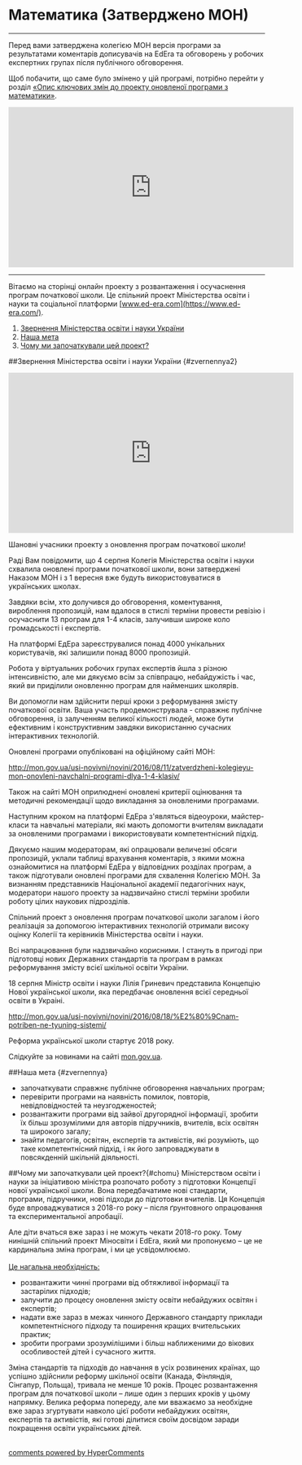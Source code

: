 <div id="hypercomments_widget" class="js-hypercomments-widget invisible"></div>

# Математика (Затверджено МОН)

<hr>

Перед вами затверджена колегією МОН версія програми за результатами коментарів дописувачів на EdEra та обговорень у робочих експертних групах після публічного обговорення.

Щоб побачити, що саме було змінено у цій програмі, потрібно перейти у розділ <a href="http://mathmon14-new.ed-era.com/opus_zmyn.html">«Опис ключових змін до проекту оновленої програми з математики»</a>.

<center><iframe width="560" height="315" src="https://www.youtube.com/embed/v5ZthJ0yOSU" frameborder="0" allowfullscreen></iframe></center>

<hr>

Вітаємо на сторінці  онлайн проекту з розвантаження і осучаснення програм початкової школи. Це спільний проект Міністерства освіти і науки та соціальної платформи [www.ed-era.com](https://www.ed-era.com/).   

1. [Звернення Міністерства освіти і науки України](#zvernennya2)
2. [Наша мета](#zvernennya)
3. [Чому ми започаткували цей проект?](#chomu)

##Звернення Міністерства освіти і науки України  {#zvernennya2}

<center><iframe width="560" height="315" src="https://www.youtube.com/embed/dxBTgbPOMMo" frameborder="0" allowfullscreen></iframe></center>

Шановні учасники проекту з оновлення програм початкової школи!

Раді Вам повідомити, що 4 серпня Колегія Міністерства освіти і науки схвалила оновлені програми початкової школи, вони затверджені Наказом МОН і з 1 вересня  вже будуть використовуватися в українських школах. 

Завдяки всім, хто долучився до обговорення, коментування, вироблення пропозицій, нам вдалося в стислі терміни провести ревізію і осучаснити 13 програм для 1-4 класів, залучивши широке коло громадськості і експертів.

На платформі ЕдЕра зареєструвалися понад 4000 унікальних користувачів, які залишили понад 8000 пропозицій. 

Робота у віртуальних робочих групах експертів йшла з різною інтенсивністю, але ми дякуємо всім за співпрацю, небайдужість і час, який ви приділили оновленню програм для найменших школярів. 

Ви допомогли нам здійснити перші кроки з реформування змісту початкової освіти. Ваша участь продемонструвала - справжнє публічне обговорення, із залученням великої кількості людей, може бути ефективним і конструктивним завдяки використанню сучасних інтерактивних технологій.  
 
Оновлені програми  опубліковані на офіційному сайті МОН:

<a href="http://mon.gov.ua/usi-novivni/novini/2016/08/11/zatverdzheni-kolegieyu-mon-onovleni-navchalni-programi-dlya-1-4-klasiv/">http://mon.gov.ua/usi-novivni/novini/2016/08/11/zatverdzheni-kolegieyu-mon-onovleni-navchalni-programi-dlya-1-4-klasiv/</a>

Також на сайті МОН оприлюднені оновлені критерії оцінювання та методичні рекомендації щодо викладання за оновленими програмами. 

Наступним кроком на платформі ЕдЕра з'являться відеоуроки, майстер-класи та навчальні матеріали, які мають допомогти вчителям викладати за оновленими програмами і використовувати компетентнісний підхід. 

Дякуємо нашим модераторам, які опрацювали величезні обсяги пропозицій, уклали таблиці врахування коментарів, з якими можна ознайомитися на платформі ЕдЕра у відповідних розділах програм, а також підготували оновлені програми для схвалення Колегією МОН. За визнанням представників Національної академії педагогічних наук, модератори нашого проекту за надзвичайно стислі терміни зробили роботу цілих наукових підрозділів.

Спільний проект з оновлення програм початкової школи загалом і його реалізація за допомогою інтерактивних технологій отримали високу оцінку Колегії та керівників Міністерства освіти і науки. 

Всі напрацювання були надзвичайно корисними. І стануть в пригоді при підготовці нових Державних стандартів та програм в рамках реформування змісту всієї шкільної освіти України.  

18 серпня Міністр освіти і науки Лілія Гриневич представила Концепцію Нової української школи, яка передбачає оновлення всієї середньої освіти в Украіні. 

<a href="http://mon.gov.ua/usi-novivni/novini/2016/08/18/%E2%80%9Cnam-potriben-ne-tyuning-sistemi/">http://mon.gov.ua/usi-novivni/novini/2016/08/18/%E2%80%9Cnam-potriben-ne-tyuning-sistemi/</a>

Реформа української школи стартує 2018 року. 

Слідкуйте за новинами на сайті <a href="mon.gov.ua">mon.gov.ua</a>.

##Наша мета  {#zvernennya}
* започаткувати справжнє публічне обговорення навчальних програм;
* перевірити програми на наявність помилок, повторів, невідповідностей та неузгодженостей;
* розвантажити програми від зайвої другорядної інформації, зробити їх більш зрозумілими для авторів підручників, вчителів, всіх освітян та широкого загалу;
* знайти педагогів, освітян, експертів та активістів, які розуміють, що таке компетентнісний підхід, і як його запроваджувати в повсякденній шкільній діяльності.

##Чому ми започаткували цей проект?{#chomu}
Міністерством освіти і науки за ініціативою міністра розпочато роботу з підготовки Концепції нової української школи. Вона передбачатиме нові стандарти, програми, підручники, нові підходи до підготовки вчителів. Ця Концепція буде впроваджуватися з 2018-го року – після ґрунтовного опрацювання та експериментальної апробації.    

Але діти вчаться вже зараз і не можуть чекати 2018-го року. Тому нинішній спільний проект Міносвіти і ЕdEra, який ми пропонуємо  – це не кардинальна зміна програм, і ми це усвідомлюємо.<br><br>
<u>Це нагальна необхідність:</u>      
* розвантажити чинні програми від обтяжливої інформації та застарілих підходів;
* залучити до процесу оновлення змісту освіти небайдужих освітян і експертів;
* надати вже зараз в межах чинного Державного стандарту приклади компетентнісного підходу та поширення кращих вчительських практик;
* зробити програми зрозумілішими і більш наближеними до вікових особливостей дітей і сучасного життя.<br>

Зміна стандартів та підходів до навчання в усіх розвинених країнах, що успішно здійснили реформу шкільної освіти (Канада, Фінляндія, Сінгапур, Польща), тривала не менше 10 років. Процес розвантаження програм для початкової школи – лише один з перших кроків у цьому напрямку. Велика реформа попереду, але ми вважаємо за необхідне вже зараз згуртувати навколо цієї роботи небайдужих освітян, експертів та активістів, які готові ділитися своїм досвідом заради покращення освіти українських дітей.<br> 


<div class="js-hypercomments-container">
<a href="http://hypercomments.com" class="hc-link" title="comments widget">comments powered by HyperComments</a>
</div>